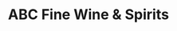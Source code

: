 ---
title: "ABC Fine Wine & Spirits"
url: /tampa/abc-fine-wine-und-spirits-west-kennedy-boulevard/
shop: Spirituosen
---